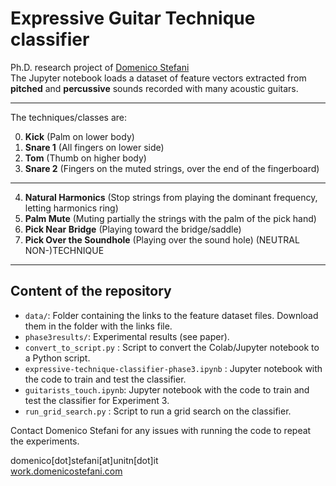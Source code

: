 # Expressive Guitar Technique classifier

Ph.D. research project of [Domenico Stefani](http://work.domenicostefani.com/)  
The Jupyter notebook loads a dataset of feature vectors extracted from **pitched** and **percussive** sounds recorded with many acoustic guitars.
___
The techniques/classes are:  

0.    **Kick**      (Palm on lower body)
1.    **Snare 1**   (All fingers on lower side)
2.    **Tom**       (Thumb on higher body)
3.    **Snare 2**   (Fingers on the muted strings, over the end
of the fingerboard)
___
4.    **Natural Harmonics** (Stop strings from playing the dominant frequency, letting harmonics ring)
5.    **Palm Mute** (Muting partially the strings with the palm
of the pick hand)
6.    **Pick Near Bridge** (Playing toward the bridge/saddle)
7.    **Pick Over the Soundhole** (Playing over the sound hole) (NEUTRAL NON-)TECHNIQUE 

___

## Content of the repository

- `data/`: Folder containing the links to the feature dataset files. Download them in the folder with the links file.
- `phase3results/`: Experimental results (see paper).
- `convert_to_script.py` : Script to convert the Colab/Jupyter notebook to a Python script.
- `expressive-technique-classifier-phase3.ipynb` : Jupyter notebook with the code to train and test the classifier.
- `guitarists_touch.ipynb`: Jupyter notebook with the code to train and test the classifier for Experiment 3.
- `run_grid_search.py` : Script to run a grid search on the classifier.

Contact Domenico Stefani for any issues with running the code to repeat the experiments.  

domenico[dot]stefani[at]unitn[dot]it  
[work.domenicostefani.com](http://work.domenicostefani.com/)
